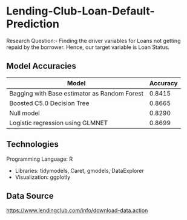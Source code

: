 # Lending-Club-Loan-Default-Prediction

Research Question:- Finding the driver variables for Loans not getting repaid by the borrower. Hence, our target variable is Loan Status.


## Model Accuracies
| Model         | Accuracy      |
| ------------- | ------------- |
| Bagging with Base estimator as Random Forest	  | 0.8415  |
| Boosted C5.0 Decision Tree  | 0.8665  |
| Null model  | 0.8290  |
| Logistic regression using GLMNET  | 0.8699  |

## Technologies
Programming Language: R
- Libraries: tidymodels, Caret, gmodels, DataExplorer
- Visualization: ggplotly

## Data Source
https://www.lendingclub.com/info/download-data.action

